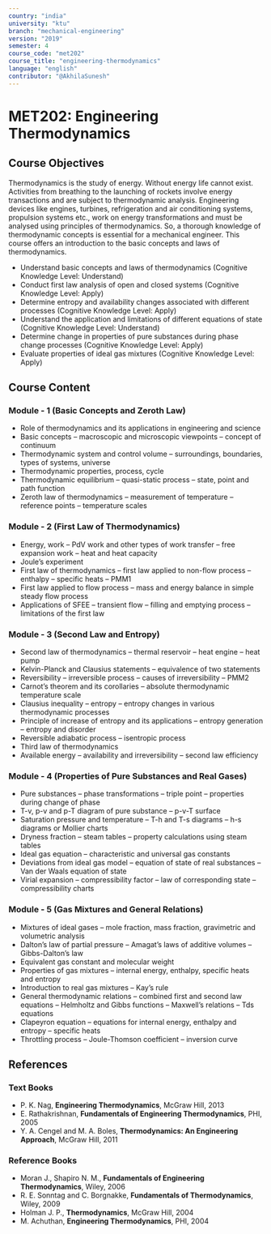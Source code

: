 ```yaml
---
country: "india"
university: "ktu"
branch: "mechanical-engineering"
version: "2019"
semester: 4
course_code: "met202"
course_title: "engineering-thermodynamics"
language: "english"
contributor: "@AkhilaSunesh"
---
```

# MET202: Engineering Thermodynamics

## Course Objectives

Thermodynamics is the study of energy. Without energy life cannot exist. Activities from breathing to the launching of rockets involve energy transactions and are subject to thermodynamic analysis. Engineering devices like engines, turbines, refrigeration and air conditioning systems, propulsion systems etc., work on energy transformations and must be analysed using principles of thermodynamics. So, a thorough knowledge of thermodynamic concepts is essential for a mechanical engineer. This course offers an introduction to the basic concepts and laws of thermodynamics.

* Understand basic concepts and laws of thermodynamics (Cognitive Knowledge Level: Understand)  
* Conduct first law analysis of open and closed systems (Cognitive Knowledge Level: Apply)  
* Determine entropy and availability changes associated with different processes (Cognitive Knowledge Level: Apply)  
* Understand the application and limitations of different equations of state (Cognitive Knowledge Level: Understand)  
* Determine change in properties of pure substances during phase change processes (Cognitive Knowledge Level: Apply)  
* Evaluate properties of ideal gas mixtures (Cognitive Knowledge Level: Apply)  

## Course Content

### Module - 1 (Basic Concepts and Zeroth Law)
* Role of thermodynamics and its applications in engineering and science  
* Basic concepts – macroscopic and microscopic viewpoints – concept of continuum  
* Thermodynamic system and control volume – surroundings, boundaries, types of systems, universe  
* Thermodynamic properties, process, cycle  
* Thermodynamic equilibrium – quasi-static process – state, point and path function  
* Zeroth law of thermodynamics – measurement of temperature – reference points – temperature scales  

### Module - 2 (First Law of Thermodynamics)
* Energy, work – PdV work and other types of work transfer – free expansion work – heat and heat capacity  
* Joule’s experiment  
* First law of thermodynamics – first law applied to non-flow process – enthalpy – specific heats – PMM1  
* First law applied to flow process – mass and energy balance in simple steady flow process  
* Applications of SFEE – transient flow – filling and emptying process – limitations of the first law  

### Module - 3 (Second Law and Entropy)
* Second law of thermodynamics – thermal reservoir – heat engine – heat pump  
* Kelvin-Planck and Clausius statements – equivalence of two statements  
* Reversibility – irreversible process – causes of irreversibility – PMM2  
* Carnot’s theorem and its corollaries – absolute thermodynamic temperature scale  
* Clausius inequality – entropy – entropy changes in various thermodynamic processes  
* Principle of increase of entropy and its applications – entropy generation – entropy and disorder  
* Reversible adiabatic process – isentropic process  
* Third law of thermodynamics  
* Available energy – availability and irreversibility – second law efficiency  

### Module - 4 (Properties of Pure Substances and Real Gases)
* Pure substances – phase transformations – triple point – properties during change of phase  
* T-v, p-v and p-T diagram of pure substance – p-v-T surface  
* Saturation pressure and temperature – T-h and T-s diagrams – h-s diagrams or Mollier charts  
* Dryness fraction – steam tables – property calculations using steam tables  
* Ideal gas equation – characteristic and universal gas constants  
* Deviations from ideal gas model – equation of state of real substances – Van der Waals equation of state  
* Virial expansion – compressibility factor – law of corresponding state – compressibility charts  

### Module - 5 (Gas Mixtures and General Relations)
* Mixtures of ideal gases – mole fraction, mass fraction, gravimetric and volumetric analysis  
* Dalton’s law of partial pressure – Amagat’s laws of additive volumes – Gibbs-Dalton’s law  
* Equivalent gas constant and molecular weight  
* Properties of gas mixtures – internal energy, enthalpy, specific heats and entropy  
* Introduction to real gas mixtures – Kay’s rule  
* General thermodynamic relations – combined first and second law equations – Helmholtz and Gibbs functions – Maxwell’s relations – Tds equations  
* Clapeyron equation – equations for internal energy, enthalpy and entropy – specific heats  
* Throttling process – Joule-Thomson coefficient – inversion curve  

## References

### Text Books
* P. K. Nag, **Engineering Thermodynamics**, McGraw Hill, 2013  
* E. Rathakrishnan, **Fundamentals of Engineering Thermodynamics**, PHI, 2005  
* Y. A. Cengel and M. A. Boles, **Thermodynamics: An Engineering Approach**, McGraw Hill, 2011  

### Reference Books
* Moran J., Shapiro N. M., **Fundamentals of Engineering Thermodynamics**, Wiley, 2006  
* R. E. Sonntag and C. Borgnakke, **Fundamentals of Thermodynamics**, Wiley, 2009  
* Holman J. P., **Thermodynamics**, McGraw Hill, 2004  
* M. Achuthan, **Engineering Thermodynamics**, PHI, 2004  
